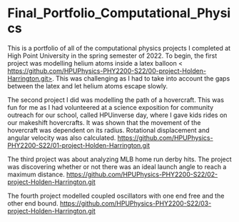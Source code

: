 # Final_Portfolio_Computational_Physics

This is a portfolio of all of the computational physics projects I completed at High Point University in the spring semester of 2022.  To begin, the first project was modelling helium atoms inside a latex balloon <
https://github.com/HPUPhysics-PHY2200-S22/00-project-Holden-Harrington.git>.  This was challenging as I had to take into account the gaps between the latex and let helium atoms escape slowly.

The second project I did was modelling the path of a hovercraft.  This was fun for me as I had volunteered at a science exposition for community outreach for our school, called HPUinverse day, where I gave kids rides on our makeshift hovercrafts.  It was shown that the movement of the hovercraft was dependent on its radius.  Rotational displacement and angular velocity was also calculated. <https://github.com/HPUPhysics-PHY2200-S22/01-project-Holden-Harrington.git>

The third project was about analyzing MLB home run derby hits.  The project was discovering whether or not there was an ideal launch angle to reach a maximum distance. <https://github.com/HPUPhysics-PHY2200-S22/02-project-Holden-Harrington.git>

The fourth project modelled coupled oscillators with one end free and the other end bound. <https://github.com/HPUPhysics-PHY2200-S22/03-project-Holden-Harrington.git>
